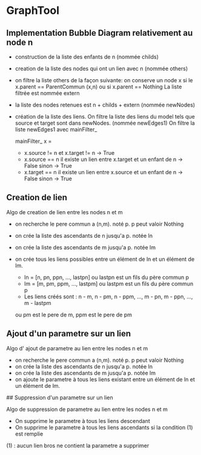 # GraphTool

## Implementation Bubble Diagram relativement au node n

  * construction de la liste des enfants de n (nommée childs)
  * creation de la liste des nodes qui ont un lien avec n (nommée others)
  * on filtre la liste others de la façon suivante:
      on conserve un node x si le x.parent == ParentCommun (x,n) ou si x.parent == Nothing
      La liste filtrée est nommée extern

  * la liste des nodes retenues est n + childs + extern (nommée newNodes)

  * création de la liste des liens.
    On filtre la liste des liens du model tels que source et target sont dans newNodes. (nommée newEdges1)
    On filtre la liste newEdges1 avec mainFilter_

      mainFilter_ x =
      * x.source != n et x.target != n -> True
      * x.source == n
            il existe un lien entre x.target et un enfant de n -> False
            sinon -> True
      * x.target == n
            il existe un lien entre x.source et un enfant de n -> False
            sinon -> True

## Creation de lien

Algo de creation de lien entre les nodes n et m

* on recherche le pere commun a (n,m). noté p. p peut valoir Nothing
* on crée la liste des ascendants de n jusqu'a p. notée ln
* on crée la liste des ascendants de m jusqu'a p. notée lm
* on crée tous les liens possibles entre un élément de ln et un élément de lm.

  * ln = [n, pn, ppn, ..., lastpn] ou lastpn est un fils du père commun p
  * lm = [m, pm, ppm, ..., lastpm] ou lastpm est un fils du père commun p
  * Les liens créés sont : n - m, n - pm, n - ppm, ..., m - pn, m - ppn, ..., m - lastpm


  ou pm est le pere de m, ppm est le pere de pm

## Ajout d'un parametre sur un lien

Algo d' ajout de parametre au lien entre les nodes n et m

* on recherche le pere commun a (n,m). noté p. p peut valoir Nothing
* on crée la liste des ascendants de n jusqu'a p. notée ln
* on crée la liste des ascendants de m jusqu'a p. notée lm
* on ajoute le parametre à tous les liens existant entre un élément de ln et un élément de lm.

## Suppression d'un parametre sur un lien

Algo de suppression de parametre au lien entre les nodes n et m

* On supprime le parametre à tous les liens descendant
* On supprime le parametre à tous les liens ascendants si la condition (1) est remplie

(1) : aucun lien bros ne contient la parametre a supprimer
